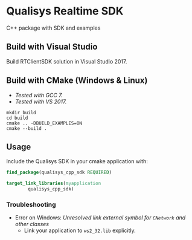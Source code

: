 # Qualisys Realtime SDK

C++ package with SDK and examples

## Build with Visual Studio

Build RTClientSDK solution in Visual Studio 2017.

## Build with CMake (Windows & Linux)

* _Tested with GCC 7._
* _Tested with VS 2017._

```
mkdir build
cd build
cmake .. -DBUILD_EXAMPLES=ON
cmake --build .
```

## Usage

Include the Qualisys SDK in your cmake application with:

```cmake
find_package(qualisys_cpp_sdk REQUIRED)

target_link_libraries(myapplication
        qualisys_cpp_sdk)
```

### Troubleshooting

 * Error on Windows: *Unresolved link external symbol for `CNetwork` and other classes*
     * Link your application to `ws2_32.lib` explicitly.
